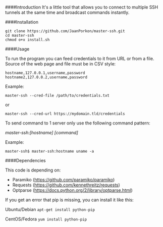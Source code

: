 ####Introduction
It's a little tool that allows you to connect to multiple SSH tunnels at the same time and broadcast commands instantly.

####Installation

```
git clone https://github.com/JaanPorkon/master-ssh.git
cd master-ssh
chmod o+x install.sh
```

####Usage

To run the program you can feed credentials to it from URL or from a file. Source of the web page and file must be in CSV style:

```
hostname,127.0.0.1,username,password
hostname2,127.0.0.2,username,password
```

Example:

`master-ssh --cred-file /path/to/credentials.txt`

or

`master-ssh --cred-url https://mydomain.tld/credentials`

To send command to 1 server only use the following command pattern:

_master-ssh:[hostname] [command]_

Example:

`master-ssh$ master-ssh:hostname uname -a`

####Dependencies

This code is depending on:
* Paramiko (https://github.com/paramiko/paramiko)
* Requests (https://github.com/kennethreitz/requests)
* Optparse (https://docs.python.org/2/library/optparse.html)

If you get an error that pip is missing, you can install it like this:

Ubuntu/Debian
`apt-get install python-pip`

CentOS/Fedora
`yum install python-pip`
